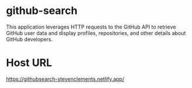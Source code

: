 # github-search
This application leverages HTTP requests to the GitHub API to retrieve GitHub user data and display profiles, repositories, and other details about GitHub developers.

# Host URL
https://githubsearch-stevenclements.netlify.app/
